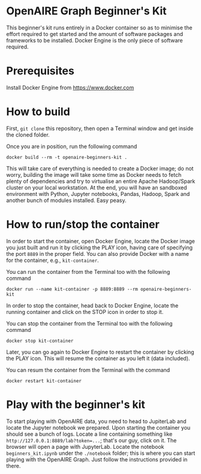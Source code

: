 # OpenAIRE Graph Beginner's Kit

This beginner's kit runs entirely in a Docker container so as to minimise the effort required to get started and the amount of software packages and frameworks to be installed.
Docker Engine is the only piece of software required.


# Prerequisites
Install Docker Engine from https://www.docker.com


# How to build
First, `git clone` this repository, then open a Terminal window and get inside the cloned folder.

Once you are in position, run the following command

```docker build --rm -t openaire-beginners-kit .```

This will take care of everything is needed to create a Docker image; do not worry, building the image will take some time as Docker needs to fetch plenty of dependencies and try to virtualise an entire Apache Hadoop/Spark cluster on your local workstation.
At the end, you will have an sandboxed environment with Python, Jupyter notebooks, Pandas, Hadoop, Spark and another bunch of modules installed. Easy peasy.


# How to run/stop the container
In order to start the container, open Docker Engine, locate the Docker image you just built and run it by clicking the PLAY icon, having care of specifying the port `8889` in the proper field.
You can also provide Docker with a name for the container, e.g., `kit-container`.

You can run the container from the Terminal too with the following command

```docker run --name kit-container -p 8889:8889 --rm openaire-beginners-kit```

In order to stop the container, head back to Docker Engine, locate the running container and click on the STOP icon in order to stop it. 

You can stop the container from the Terminal too with the following command

```docker stop kit-container```

Later, you can go again to Docker Engine to restart the container by clicking the PLAY icon. This will resume the container as you left it (data included).

You can resum the container from the Terminal with the command

```docker restart kit-container```


# Play with the beginner's kit
To start playing with OpenAIRE data, you need to head to JupiterLab and locate the Jupyter notebook we prepared.
Upon starting the container you should see a bunch of logs.
Locate a line containing something like `http://127.0.0.1:8889/lab?token=...`; that's our guy, click on it.
The browser will open a page with JupyterLab. 
Locate the notebook `beginners_kit.ipynb` under the `./notebook` folder; this is where you can start playing with the OpenAIRE Graph.
Just follow the instructions provided in there.

